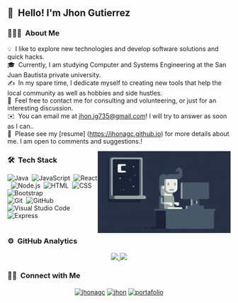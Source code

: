 
## 👋 &nbsp;Hello! I'm Jhon Gutierrez

### 👨🏻‍💻 &nbsp;About Me

💡 &nbsp;I like to explore new technologies and develop software solutions and quick hacks.\
🎓 &nbsp;Currently, I am studying Computer and Systems Engineering at the San Juan Bautista private university.\
✍️ &nbsp;In my spare time, I dedicate myself to creating new tools that help the local community as well as hobbies and side hustles.\
💬 &nbsp;Feel free to contact me for consulting and volunteering, or just for an interesting discussion.\
✉️ &nbsp;You can email me at jhon.jg735@gmail.com! I will try to answer as soon as I can..\
📄 &nbsp;Please see my [resume] (https://jhonagc.github.io) for more details about me. I am open to comments and suggestions.!

<img alt="Night Coding" src="https://raw.githubusercontent.com/AVS1508/AVS1508/master/assets/Night-Coding.gif" align="right"/>

### 🛠 &nbsp;Tech Stack


![Java](https://img.shields.io/badge/-Java-333333?style=flat&logo=Java&logoColor=FFA518)&nbsp;
![JavaScript](https://img.shields.io/badge/-JavaScript-333333?style=flat&logo=javascript)&nbsp;
![React](https://img.shields.io/badge/-React-333333?style=flat&logo=react)&nbsp;
![Node.js](https://img.shields.io/badge/-Node.js-333333?style=flat&logo=node.js)&nbsp;
![HTML](https://img.shields.io/badge/-HTML-333333?style=flat&logo=HTML5)&nbsp;
![CSS](https://img.shields.io/badge/-CSS-333333?style=flat&logo=CSS3&logoColor=1572B6)&nbsp;
![Bootstrap](https://img.shields.io/badge/-Bootstrap-333333?style=flat&logo=bootstrap&logoColor=563D7C)\
![Git](https://img.shields.io/badge/-Git-333333?style=flat&logo=git)&nbsp;
![GitHub](https://img.shields.io/badge/-GitHub-333333?style=flat&logo=github)&nbsp;
![Visual Studio Code](https://img.shields.io/badge/-Visual%20Studio%20Code-333333?style=flat&logo=visual-studio-code&logoColor=007ACC)&nbsp;
![Express](https://img.shields.io/badge/-Express-333333?style=flat&logo=express)&nbsp;
#
#
#




### ⚙️ &nbsp;GitHub Analytics

<p align="center">
<a href="#">
  <img height="180em" src="https://github-readme-stats-eight-theta.vercel.app/api?username=AVS1508&show_icons=true&theme=vue-dark&include_all_commits=true&count_private=true" />
  <img height="180em" src="https://camo.githubusercontent.com/d7490794a2d042e6eb6a434616022fe17f075368c31740e69bf1b3cb0acb273f/68747470733a2f2f6769746875622d726561646d652d73746174732e76657263656c2e6170702f6170692f746f702d6c616e67732f3f757365726e616d653d616e7572616768617a7261266c61796f75743d636f6d70616374" />
</a>
</p>

### 🤝🏻 &nbsp;Connect with Me

<p align="center">
  <a href="https://www.linkedin.com/in/jhonagc/" target="blank"><img align="center" src="https://raw.githubusercontent.com/rahuldkjain/github-profile-readme-generator/master/src/images/icons/Social/linked-in-alt.svg" alt="jhonagc" height="30" width="40" /></a>
<a href="https://www.instagram.com/JHON_AGC/" target="blank"><img align="center" src="https://raw.githubusercontent.com/rahuldkjain/github-profile-readme-generator/master/src/images/icons/Social/instagram.svg" alt="jhon" height="30" width="40" /></a>
<a href="https://jhonagc.github.io/" target="blank"><img align="center" src="https://raw.githubusercontent.com/rahuldkjain/github-profile-readme-generator/master/src/images/icons/Social/dribbble.svg" alt="portafolio" height="30" width="40" /></a>
</p>


